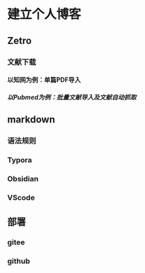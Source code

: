 # 建立个人博客

## Zetro

### 文献下载

#### 以知网为例：单篇PDF导入



##### 以Pubmed为例：批量文献导入及文献自动抓取




## markdown
### 语法规则


### Typora

### Obsidian

### VScode

## 部署

### gitee


### github

